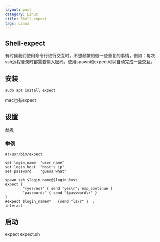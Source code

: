 ```yaml
---
layout: post
category: Linux
title: Shell-expect
tags: Linux
---
```


## Shell-expect

有时候我们使用命令行进行交互时，不想频繁的做一些重复的事情，例如：每次ssh远程登录时都需要输入密码。使用spawn和expect可以自动完成一些交互。



## 安装

```shell
sudo apt install expect
```

mac也有expect



## 设置

[参考](http://xstarcd.github.io/wiki/shell/expect.html)

### 举例

```shell
#!/usr/bin/expect

set login_name  "user name"
set login_host  "host's ip"
set password    "guess what"

spawn ssh $login_name@$login_host
expect {
        "(yes/no)" { send "yes\r"; exp_continue }
        "password:" { send "$password\r" }
}
#expect $login_name@*   {send "ls\r" }  ;
interact
```



## 启动

expect expect.sh